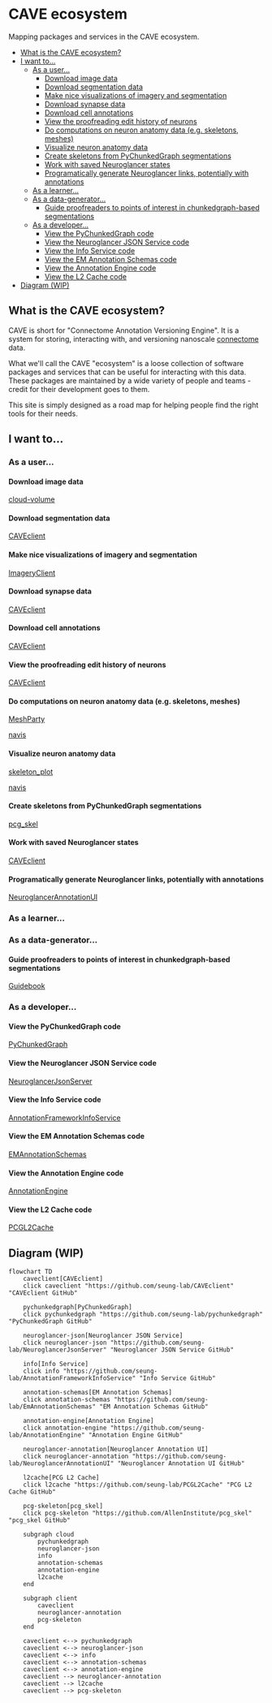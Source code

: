 # CAVE ecosystem <!-- omit in toc -->

Mapping packages and services in the CAVE ecosystem.

- [What is the CAVE ecosystem?](#what-is-the-cave-ecosystem)
- [I want to...](#i-want-to)
  - [As a user...](#as-a-user)
    - [Download image data](#download-image-data)
    - [Download segmentation data](#download-segmentation-data)
    - [Make nice visualizations of imagery and segmentation](#make-nice-visualizations-of-imagery-and-segmentation)
    - [Download synapse data](#download-synapse-data)
    - [Download cell annotations](#download-cell-annotations)
    - [View the proofreading edit history of neurons](#view-the-proofreading-edit-history-of-neurons)
    - [Do computations on neuron anatomy data (e.g. skeletons, meshes)](#do-computations-on-neuron-anatomy-data-eg-skeletons-meshes)
    - [Visualize neuron anatomy data](#visualize-neuron-anatomy-data)
    - [Create skeletons from PyChunkedGraph segmentations](#create-skeletons-from-pychunkedgraph-segmentations)
    - [Work with saved Neuroglancer states](#work-with-saved-neuroglancer-states)
    - [Programatically generate Neuroglancer links, potentially with annotations](#programatically-generate-neuroglancer-links-potentially-with-annotations)
  - [As a learner...](#as-a-learner)
  - [As a data-generator...](#as-a-data-generator)
    - [Guide proofreaders to points of interest in chunkedgraph-based segmentations](#guide-proofreaders-to-points-of-interest-in-chunkedgraph-based-segmentations)
  - [As a developer...](#as-a-developer)
    - [View the PyChunkedGraph code](#view-the-pychunkedgraph-code)
    - [View the Neuroglancer JSON Service code](#view-the-neuroglancer-json-service-code)
    - [View the Info Service code](#view-the-info-service-code)
    - [View the EM Annotation Schemas code](#view-the-em-annotation-schemas-code)
    - [View the Annotation Engine code](#view-the-annotation-engine-code)
    - [View the L2 Cache code](#view-the-l2-cache-code)
- [Diagram (WIP)](#diagram-wip)

## What is the CAVE ecosystem?

CAVE is short for "Connectome Annotation Versioning Engine". It is a system for storing,
interacting with, and versioning nanoscale [connectome](https://en.wikipedia.org/wiki/Connectome) data.

What we'll call the CAVE "ecosystem" is a loose collection of software packages and
services that can be useful for interacting with this data. These packages are maintained
by a wide variety of people and teams - credit for their development goes to them.

This site is simply designed as a road map for helping people find the right tools for
their needs.

## I want to...

### As a user...

#### Download image data

[cloud-volume][]

#### Download segmentation data

[CAVEclient][]

#### Make nice visualizations of imagery and segmentation

[ImageryClient][]

#### Download synapse data

[CAVEclient][]

#### Download cell annotations

[CAVEclient][]

#### View the proofreading edit history of neurons

[CAVEclient][]

#### Do computations on neuron anatomy data (e.g. skeletons, meshes)

[MeshParty][]

[navis][]

#### Visualize neuron anatomy data

[skeleton_plot][]

[navis][]

#### Create skeletons from PyChunkedGraph segmentations

[pcg_skel][]

#### Work with saved Neuroglancer states

[CAVEclient][]

#### Programatically generate Neuroglancer links, potentially with annotations

[NeuroglancerAnnotationUI][]

### As a learner...

### As a data-generator...

#### Guide proofreaders to points of interest in chunkedgraph-based segmentations

[Guidebook][]

### As a developer...

#### View the PyChunkedGraph code

[PyChunkedGraph][]

#### View the Neuroglancer JSON Service code

[NeuroglancerJsonServer][]

#### View the Info Service code

[AnnotationFrameworkInfoService][]

#### View the EM Annotation Schemas code

[EMAnnotationSchemas][]

#### View the Annotation Engine code

[AnnotationEngine][]

#### View the L2 Cache code

[PCGL2Cache][]

## Diagram (WIP)

```mermaid
flowchart TD
    caveclient[CAVEclient]
    click caveclient "https://github.com/seung-lab/CAVEclient" "CAVEclient GitHub"

    pychunkedgraph[PyChunkedGraph]
    click pychunkedgraph "https://github.com/seung-lab/pychunkedgraph" "PyChunkedGraph GitHub"

    neuroglancer-json[Neuroglancer JSON Service]
    click neuroglancer-json "https://github.com/seung-lab/NeuroglancerJsonServer" "Neuroglancer JSON Service GitHub"

    info[Info Service]
    click info "https://github.com/seung-lab/AnnotationFrameworkInfoService" "Info Service GitHub"

    annotation-schemas[EM Annotation Schemas]
    click annotation-schemas "https://github.com/seung-lab/EmAnnotationSchemas" "EM Annotation Schemas GitHub"

    annotation-engine[Annotation Engine]
    click annotation-engine "https://github.com/seung-lab/AnnotationEngine" "Annotation Engine GitHub"

    neuroglancer-annotation[Neuroglancer Annotation UI]
    click neuroglancer-annotation "https://github.com/seung-lab/NeuroglancerAnnotationUI" "Neuroglancer Annotation UI GitHub"

    l2cache[PCG L2 Cache]
    click l2cache "https://github.com/seung-lab/PCGL2Cache" "PCG L2 Cache GitHub"

    pcg-skeleton[pcg_skel]
    click pcg-skeleton "https://github.com/AllenInstitute/pcg_skel" "pcg_skel GitHub"

    subgraph cloud
        pychunkedgraph
        neuroglancer-json
        info
        annotation-schemas
        annotation-engine
        l2cache
    end

    subgraph client
        caveclient
        neuroglancer-annotation
        pcg-skeleton
    end

    caveclient <--> pychunkedgraph
    caveclient <--> neuroglancer-json
    caveclient <--> info
    caveclient <--> annotation-schemas
    caveclient <--> annotation-engine
    caveclient --> neuroglancer-annotation
    caveclient --> l2cache
    caveclient --> pcg-skeleton
```

<!-- Package manifest -->

[AnnotationEngine]: https://github.com/seung-lab/AnnotationEngine
[AnnotationFrameworkInfoService]: https://github.com/seung-lab/AnnotationFrameworkInfoService
[CAVEclient]: https://github.com/seung-lab/CAVEclient
[cloud-volume]: https://github.com/seung-lab/cloud-volume
[EMAnnotationSchemas]: https://github.com/seung-lab/EmAnnotationSchemas
[Guidebook]: https://github.com/AllenInstitute/Guidebook
[ImageryClient]: https://github.com/AllenInstitute/ImageryClient
[MeshParty]: https://github.com/sdorkenw/MeshParty
[navis]: https://github.com/navis-org/navis
[NeuroglancerAnnotationUI]: https://github.com/seung-lab/NeuroglancerAnnotationUI
[NeuroglancerJsonServer]: https://github.com/seung-lab/NeuroglancerJsonServer
[pcg_skel]: https://github.com/AllenInstitute/pcg_skel
[PCGL2Cache]: https://github.com/seung-lab/PCGL2Cache
[PyChunkedGraph]: https://github.com/seung-lab/pychunkedgraph
[skeleton_plot]: https://github.com/AllenInstitute/skeleton_plot

